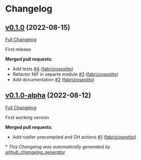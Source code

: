 # Changelog

## [v0.1.0](https://github.com/fabriziosestito/evalex/tree/v0.1.0) (2022-08-15)

[Full Changelog](https://github.com/fabriziosestito/evalex/compare/v0.1.0-alpha...v0.1.0)

First release

**Merged pull requests:**

- Add tests [\#4](https://github.com/fabriziosestito/evalex/pull/4) ([fabriziosestito](https://github.com/fabriziosestito))
- Refactor NIF in separte module [\#3](https://github.com/fabriziosestito/evalex/pull/3) ([fabriziosestito](https://github.com/fabriziosestito))
- Add documentation [\#2](https://github.com/fabriziosestito/evalex/pull/2) ([fabriziosestito](https://github.com/fabriziosestito))

## [v0.1.0-alpha](https://github.com/fabriziosestito/evalex/tree/v0.1.0-alpha) (2022-08-12)

[Full Changelog](https://github.com/fabriziosestito/evalex/compare/de98f2641e714df0e4aa248505a605b86c7773ea...v0.1.0-alpha)

First working version

**Merged pull requests:**

- Add rustler precompiled and GH actions [\#1](https://github.com/fabriziosestito/evalex/pull/1) ([fabriziosestito](https://github.com/fabriziosestito))

\* _This Changelog was automatically generated by [github_changelog_generator](https://github.com/github-changelog-generator/github-changelog-generator)_

